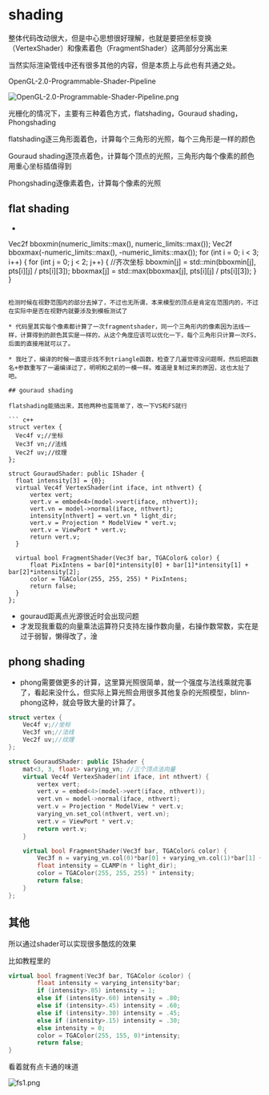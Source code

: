 # shading

整体代码改动很大，但是中心思想很好理解，也就是要把坐标变换（VertexShader）和像素着色（FragmentShader）这两部分分离出来

当然实际渲染管线中还有很多其他的内容，但是本质上与此也有共通之处。

OpenGL-2.0-Programmable-Shader-Pipeline

![OpenGL-2.0-Programmable-Shader-Pipeline.png](https://i.loli.net/2021/01/21/ryRsFCYOezVfTW3.png)

光栅化的情况下，主要有三种着色方式，flatshading，Gouraud shading，Phongshading

flatshading逐三角形面着色，计算每个三角形的光照，每个三角形是一样的颜色

Gouraud shading逐顶点着色，计算每个顶点的光照，三角形内每个像素的颜色用重心坐标插值得到

Phongshading逐像素着色，计算每个像素的光照

## flat shading

* ``` c++
Vec2f bboxmin(numeric_limits<float>::max(), numeric_limits<float>::max());
Vec2f bboxmax(-numeric_limits<float>::max(), -numeric_limits<float>::max());
for (int i = 0; i < 3; i++) {
    for (int j = 0; j < 2; j++) {
        //齐次坐标
        bboxmin[j] = std::min(bboxmin[j], pts[i][j] / pts[i][3]);
        bboxmax[j] = std::max(bboxmax[j], pts[i][j] / pts[i][3]);
    }
}
  ```
  
  检测时候在视野范围内的部分去掉了，不过也无所谓，本来模型的顶点是肯定在范围内的，不过在实际中是否在视野内就要涉及到模板测试了

* 代码里其实每个像素都计算了一次fragmentshader，同一个三角形内的像素因为法线一样，计算得到的颜色其实是一样的，从这个角度应该可以优化一下，每个三角形只计算一次FS，后面的直接用就可以了。

* 我吐了，编译的时候一直提示找不到triangle函数，检查了几遍觉得没问题啊，然后把函数名+参数重写了一遍编译过了，明明和之前的一模一样。难道是复制过来的原因，这也太扯了吧。

## gouraud shading

flatshading能搞出来，其他两种也蛮简单了，改一下VS和FS就行

``` c++
struct vertex {
	Vec4f v;//坐标
	Vec3f vn;//法线
	Vec2f uv;//纹理
};

struct GouraudShader: public IShader {
	float intensity[3] = {0};
	virtual Vec4f VertexShader(int iface, int nthvert) {
		vertex vert;
		vert.v = embed<4>(model->vert(iface, nthvert));
		vert.vn = model->normal(iface, nthvert);
		intensity[nthvert] = vert.vn * light_dir;
		vert.v = Projection * ModelView * vert.v;
		vert.v = ViewPort * vert.v;
		return vert.v;
	}

	virtual bool FragmentShader(Vec3f bar, TGAColor& color) {
		float PixIntens = bar[0]*intensity[0] + bar[1]*intensity[1] + bar[2]*intensity[2];
		color = TGAColor(255, 255, 255) * PixIntens;
		return false;
	}
};
```

* gouraud距离点光源很近时会出现问题
* 才发现我重载的向量乘法运算符只支持左操作数向量，右操作数常数，实在是过于弱智，懒得改了，淦

## phong shading

* phong需要做更多的计算，这里算光照很简单，就一个强度与法线乘就完事了，看起来没什么，但实际上算光照会用很多其他复杂的光照模型，blinn-phong这种，就会导致大量的计算了。

``` c++
struct vertex {
	Vec4f v;//坐标
	Vec3f vn;//法线
	Vec2f uv;//纹理
};

struct GouraudShader: public IShader {
	mat<3, 3, float> varying_vn; //三个顶点法向量
	virtual Vec4f VertexShader(int iface, int nthvert) {
		vertex vert;
		vert.v = embed<4>(model->vert(iface, nthvert));
		vert.vn = model->normal(iface, nthvert);
		vert.v = Projection * ModelView * vert.v;
		varying_vn.set_col(nthvert, vert.vn);
		vert.v = ViewPort * vert.v;
		return vert.v;
	}

	virtual bool FragmentShader(Vec3f bar, TGAColor& color) {
		Vec3f n = varying_vn.col(0)*bar[0] + varying_vn.col(1)*bar[1] + varying_vn.col(2)*bar[2];
		float intensity = CLAMP(n * light_dir);
		color = TGAColor(255, 255, 255) * intensity;
		return false;
	}
};
```

## 其他

所以通过shader可以实现很多酷炫的效果

比如教程里的

``` c++
virtual bool fragment(Vec3f bar, TGAColor &color) {
        float intensity = varying_intensity*bar;
        if (intensity>.85) intensity = 1;
        else if (intensity>.60) intensity = .80;
        else if (intensity>.45) intensity = .60;
        else if (intensity>.30) intensity = .45;
        else if (intensity>.15) intensity = .30;
        else intensity = 0;
        color = TGAColor(255, 155, 0)*intensity;
        return false;
}
```

看着就有点卡通的味道

![fs1.png](https://i.loli.net/2021/01/21/ogy6FUTlRIsaEcX.png)
